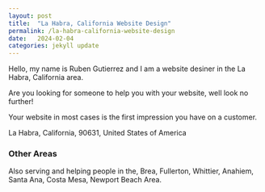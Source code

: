 ```yaml
---
layout: post
title:  "La Habra, California Website Design"
permalink: /la-habra-california-website-design
date:   2024-02-04 
categories: jekyll update
---
```


Hello, my name is Ruben Gutierrez and I am a website desiner in the La Habra, California area.

Are you looking for someone to help you with your website, well look no further!

Your website in most cases is the first impression you have on a customer.

La Habra, California, 90631, United States of America

### Other Areas
Also serving and helping people in the, Brea, Fullerton, Whittier, Anahiem, Santa Ana, Costa Mesa, Newport Beach Area.